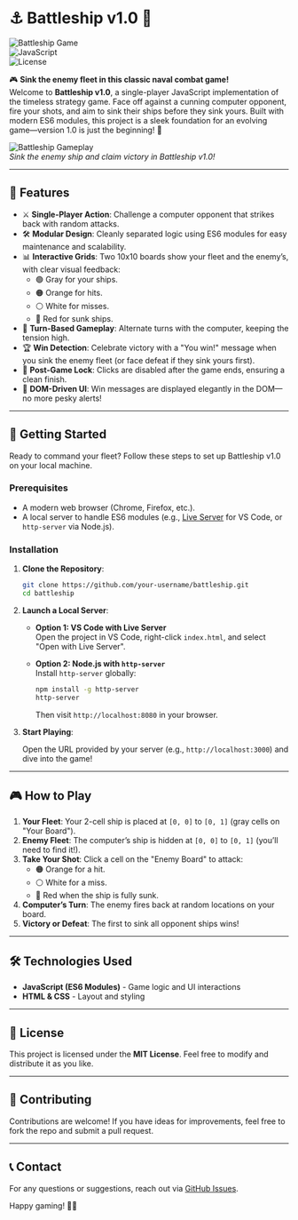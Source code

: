 # ⚓ Battleship v1.0 🚢

![Battleship Game](https://img.shields.io/badge/Battleship-v1.0-blue?style=for-the-badge)  
![JavaScript](https://img.shields.io/badge/JavaScript-ES6-yellow?style=flat-square)  
![License](https://img.shields.io/badge/License-MIT-green?style=flat-square)

🎮 **Sink the enemy fleet in this classic naval combat game!**  
Welcome to **Battleship v1.0**, a single-player JavaScript implementation of the timeless strategy game. Face off against a cunning computer opponent, fire your shots, and aim to sink their ships before they sink yours. Built with modern ES6 modules, this project is a sleek foundation for an evolving game—version 1.0 is just the beginning! 🚀

![Battleship Gameplay](screenshot.png)  
*Sink the enemy ship and claim victory in Battleship v1.0!*

---

## 🌟 Features

- ⚔️ **Single-Player Action**: Challenge a computer opponent that strikes back with random attacks.
- 🛠️ **Modular Design**: Cleanly separated logic using ES6 modules for easy maintenance and scalability.
- 📊 **Interactive Grids**: Two 10x10 boards show your fleet and the enemy’s, with clear visual feedback:
  - 🟢 Gray for your ships.
  - 🟠 Orange for hits.
  - ⚪ White for misses.
  - 🔴 Red for sunk ships.
- 🔄 **Turn-Based Gameplay**: Alternate turns with the computer, keeping the tension high.
- 🏆 **Win Detection**: Celebrate victory with a "You win!" message when you sink the enemy fleet (or face defeat if they sink yours first).
- 🚫 **Post-Game Lock**: Clicks are disabled after the game ends, ensuring a clean finish.
- 🎨 **DOM-Driven UI**: Win messages are displayed elegantly in the DOM—no more pesky alerts!

---

## 🚀 Getting Started

Ready to command your fleet? Follow these steps to set up Battleship v1.0 on your local machine.

### Prerequisites

- A modern web browser (Chrome, Firefox, etc.).
- A local server to handle ES6 modules (e.g., [Live Server](https://marketplace.visualstudio.com/items?itemName=ritwickdey.LiveServer) for VS Code, or `http-server` via Node.js).

### Installation

1. **Clone the Repository**:

   ```bash
   git clone https://github.com/your-username/battleship.git
   cd battleship
   ```

2. **Launch a Local Server**:

   - **Option 1: VS Code with Live Server**  
     Open the project in VS Code, right-click `index.html`, and select "Open with Live Server".

   - **Option 2: Node.js with `http-server`**  
     Install `http-server` globally:

     ```bash
     npm install -g http-server
     http-server
     ```

     Then visit `http://localhost:8080` in your browser.

3. **Start Playing**:

   Open the URL provided by your server (e.g., `http://localhost:3000`) and dive into the game!

---

## 🎮 How to Play

1. **Your Fleet**: Your 2-cell ship is placed at `[0, 0]` to `[0, 1]` (gray cells on "Your Board").
2. **Enemy Fleet**: The computer’s ship is hidden at `[0, 0]` to `[0, 1]` (you’ll need to find it!).
3. **Take Your Shot**: Click a cell on the "Enemy Board" to attack:
   - 🟠 Orange for a hit.
   - ⚪ White for a miss.
   - 🔴 Red when the ship is fully sunk.
4. **Computer’s Turn**: The enemy fires back at random locations on your board.
5. **Victory or Defeat**: The first to sink all opponent ships wins!

---

## 🛠️ Technologies Used

- **JavaScript (ES6 Modules)** - Game logic and UI interactions
- **HTML & CSS** - Layout and styling

---

## 📜 License

This project is licensed under the **MIT License**. Feel free to modify and distribute it as you like.

---

## 🤝 Contributing

Contributions are welcome! If you have ideas for improvements, feel free to fork the repo and submit a pull request.

---

## 📞 Contact

For any questions or suggestions, reach out via [GitHub Issues](https://github.com/your-username/battleship/issues).

Happy gaming! 🚢🔥